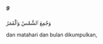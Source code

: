 ##### 9

<span class="ayah">وَجُمِعَ ٱلشَّمْسُ وَٱلْقَمَرُ</span>

<span class="ayah_translation">dan matahari dan bulan dikumpulkan,</span>
